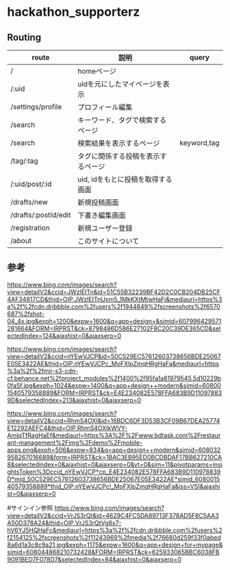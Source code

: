 # hackathon_supporterz



## Routing

|  route  |  説明  |query|
| ---- | ---- | ---- |
|  /  |  homeページ  |  |
| /:uid | uidを元にしたマイページを表示 |  |
| /settings/profile | プロフィール編集 |  |
| /search |  キーワード、タグで検索するページ  |  |
| /search | 検索結果を表示するページ| keyword,tag |
| /tag/:tag | タグに関係する投稿を表示するページ |  |
| /:uid/post/:id | uid, idをもとに投稿を取得する画面|  |
| /drafts/new | 新規投稿画面 |  |
| /drafts/:postId/edit | 下書き編集画面 |  | 
| /registration | 新規ユーザー登録 |  |
| /about | このサイトについて |  |

## 参考

https://www.bing.com/images/search?view=detailV2&ccid=JWzlEITn&id=51C55B32239BF42D2C0CB204DB25CF4AF34817CD&thid=OIP.JWzlEITnUxm5_1MkKXtMtwHaFj&mediaurl=https%3a%2f%2fcdn.dribbble.com%2fusers%2f1944849%2fscreenshots%2f6570687%2fshot-04_4x.jpg&exph=1200&expw=1600&q=app+design+&simid=607996429571281664&FORM=IRPRST&ck=8798486D586E27102F8C20C39DE365CD&selectedIndex=124&ajaxhist=0&ajaxserp=0

https://www.bing.com/images/search?view=detailV2&ccid=nYEwVJCP&id=50C529EC57612603738656BDE25067E05E3422AE&thid=OIP.nYEwVJCPc_MoFXlpZmqHRgHaFa&mediaurl=https%3a%2f%2fmir-s3-cdn-cf.behance.net%2fproject_modules%2f1400%2f95fa1a81979545.5d10229b0fa5f.jpg&exph=1024&expw=1400&q=app+design++modern&simid=608001540579358889&FORM=IRPRST&ck=E4E234082E578FFA683B9D110978839D&selectedIndex=213&ajaxhist=0&ajaxserp=0

https://www.bing.com/images/search?view=detailV2&ccid=RhmS4OXI&id=16BDC6DF3D53B3CF09B67DEA25774E12292AEFC4&thid=OIP.RhmS4OXIkWVY-AmlqTfRagHaEf&mediaurl=https%3A%2F%2Fwww.bdtask.com%2Frestaurant-management%2Fimg%2Fdemo%2Fmobile-apps.png&exph=506&expw=834&q=app+design++modern&simid=608032958267016689&form=IRPRST&ck=1BAC3EB95ED0BCDBDAF17BB627210CA8&selectedindex=0&ajaxhist=0&ajaxserp=0&vt=0&sim=11&pivotparams=insightsToken%3Dccid_nYEwVJCP*cp_E4E234082E578FFA683B9D110978839D*mid_50C529EC57612603738656BDE25067E05E3422AE*simid_608001540579358889*thid_OIP.nYEwVJCPc!_MoFXlpZmqHRgHaFa&iss=VSI&ajaxhist=0&ajaxserp=0

#サインイン参照
https://www.bing.com/images/search?view=detailV2&ccid=VrJS3rQt&id=4629C4FC5DA89713F378AD5F8C5AA3A50D378A24&thid=OIP.VrJS3rQtVg8x7-hV6YJ5HQHaFc&mediaurl=https%3a%2f%2fcdn.dribbble.com%2fusers%2f2154125%2fscreenshots%2f11243969%2fmedia%2f76680d259f33f0abed8a6d1a3c8c9a21.jpg&exph=1175&expw=1600&q=app+design+for+mypage&simid=608044868210732428&FORM=IRPRST&ck=625933065BBC6038FB9091BED7F078D7&selectedIndex=84&ajaxhist=0&ajaxserp=0
